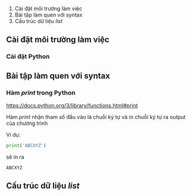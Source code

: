 
1. Cài đặt môi trường làm việc
2. Bài tập làm quen với syntax
3. Cấu trúc dữ liệu *list*


## Cài đặt môi trường làm việc

### Cài đặt Python

## Bài tập làm quen với syntax

### Hàm *print* trong Python

https://docs.python.org/3/library/functions.html#print

Hàm *print* nhận tham số đầu vào là chuỗi ký tự và in chuỗi ký tự ra output của chương trình

Ví dụ:

```python
print('ABCXYZ')
```

sẽ in ra

```shell
ABCXYZ
```


## Cấu trúc dữ liệu *list*